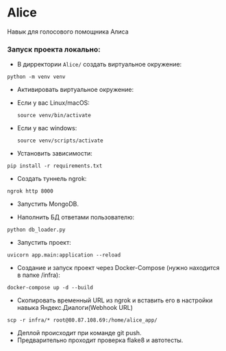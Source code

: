 # Alice
Навык для голосового помощника Алиса

### Запуск проекта локально:

- В дирректории `Alice/` создать виртуальное окружение:

`python -m venv venv`

- Активировать виртуальное окружение:

* Если у вас Linux/macOS:

    ```
    source venv/bin/activate
    ```

* Если у вас windows:

    ```
    source venv/scripts/activate
    ```

- Установить зависимости:
```
pip install -r requirements.txt
```

- Создать туннель ngrok:
```
ngrok http 8000
```
- Запустить MongoDB.

- Наполнить БД ответами пользователю:
```
python db_loader.py
```

- Запустить проект:
```
uvicorn app.main:application --reload
```

- Создание и запуск проект через Docker-Compose (нужно находится в папке /infra):
```
docker-compose up -d --build
```
- Скопировать временный URL из ngrok и вставить его в настройки навыка Яндекс.Диалоги(Webhook URL)
```
scp -r infra/* root@80.87.108.69:/home/alice_app/
```

- Деплой происходит при команде git push.
- Предварительно проходит проверка flake8 и автотесты.